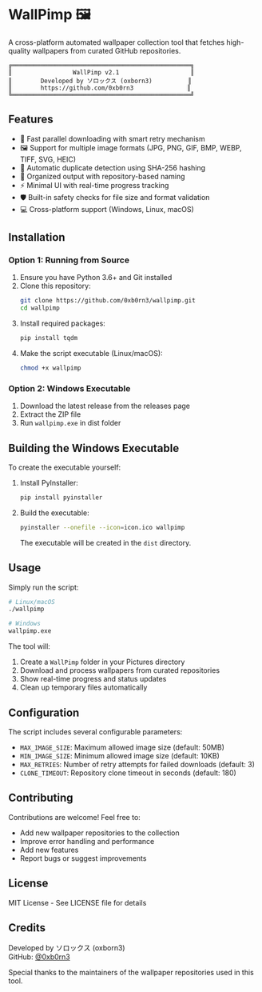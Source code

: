 # WallPimp 🖼️

A cross-platform automated wallpaper collection tool that fetches high-quality wallpapers from curated GitHub repositories.

```
╔══════════════════════════════════════════════════╗
║                 WallPimp v2.1                    ║
║        Developed by ソロックス (oxborn3)          ║
║        https://github.com/0xb0rn3               ║
╚══════════════════════════════════════════════════╝
```

## Features

- 🚀 Fast parallel downloading with smart retry mechanism
- 🖼️ Support for multiple image formats (JPG, PNG, GIF, BMP, WEBP, TIFF, SVG, HEIC)
- 🔄 Automatic duplicate detection using SHA-256 hashing
- 📁 Organized output with repository-based naming
- ⚡ Minimal UI with real-time progress tracking
- 🛡️ Built-in safety checks for file size and format validation
- 💻 Cross-platform support (Windows, Linux, macOS)

## Installation

### Option 1: Running from Source

1. Ensure you have Python 3.6+ and Git installed
2. Clone this repository:
   ```bash
   git clone https://github.com/0xb0rn3/wallpimp.git
   cd wallpimp
   ```
3. Install required packages:
   ```bash
   pip install tqdm
   ```
4. Make the script executable (Linux/macOS):
   ```bash
   chmod +x wallpimp
   ```

### Option 2: Windows Executable

1. Download the latest release from the releases page
2. Extract the ZIP file
3. Run `wallpimp.exe` in dist folder

## Building the Windows Executable

To create the executable yourself:

1. Install PyInstaller:
   ```bash
   pip install pyinstaller
   ```

2. Build the executable:
   ```bash
   pyinstaller --onefile --icon=icon.ico wallpimp
   ```
   The executable will be created in the `dist` directory.

## Usage

Simply run the script:
```bash
# Linux/macOS
./wallpimp

# Windows
wallpimp.exe
```

The tool will:
1. Create a `WallPimp` folder in your Pictures directory
2. Download and process wallpapers from curated repositories
3. Show real-time progress and status updates
4. Clean up temporary files automatically

## Configuration

The script includes several configurable parameters:

- `MAX_IMAGE_SIZE`: Maximum allowed image size (default: 50MB)
- `MIN_IMAGE_SIZE`: Minimum allowed image size (default: 10KB)
- `MAX_RETRIES`: Number of retry attempts for failed downloads (default: 3)
- `CLONE_TIMEOUT`: Repository clone timeout in seconds (default: 180)

## Contributing

Contributions are welcome! Feel free to:
- Add new wallpaper repositories to the collection
- Improve error handling and performance
- Add new features
- Report bugs or suggest improvements

## License

MIT License - See LICENSE file for details

## Credits

Developed by ソロックス (oxborn3)  
GitHub: [@0xb0rn3](https://github.com/0xb0rn3)

Special thanks to the maintainers of the wallpaper repositories used in this tool.
